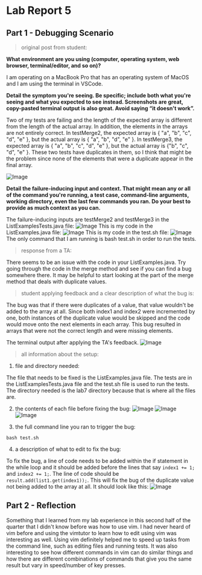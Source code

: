 # Lab Report 5

## Part 1 - Debugging Scenario
> original post from student:

**What environment are you using (computer, operating system, web browser, terminal/editor, and so on)?**

I am operating on a MacBook Pro that has an operating system of MacOS and I am using the terminal in VSCode. 

**Detail the symptom you're seeing. Be specific; include both what you're seeing and what you expected to see instead. Screenshots are great, copy-pasted terminal output is also great. Avoid saying “it doesn't work”.**

Two of my tests are failing and the length of the expected array is different from the length of the actual array. In addition, the elements in the arrays are not entirely correct. In testMerge2, the expected array is { "a", "b", "c", "d", "e" }, but the actual array is { "a", "b", "d", "e" }. In testMerge3, the expected array is { "a", "b", "c", "d", "e" }, but the actual array is {"b", "c", "d", "e" }. These two tests have duplicates in them, so I think that might be the problem since none of the elements that were a duplicate appear in the final array. 

![Image](studentogpost3-2.png)

**Detail the failure-inducing input and context. That might mean any or all of the command you're running, a test case, command-line arguments, working directory, even the last few commands you ran. Do your best to provide as much context as you can.**

The failure-inducing inputs are testMerge2 and testMerge3 in the ListExamplesTests.java file: ![Image](studentogpost2.png)
This is my code in the ListExamples.java file: ![Image](studentogpost1.png)
This is my code in the test.sh file: ![Image](studentogpost4.png)
The only command that I am running is bash test.sh in order to run the tests. 


> response from a TA:

There seems to be an issue with the code in your ListExamples.java. Try going through the code in the merge method and see if you can find a bug somewhere there. It may be helpful to start looking at the part of the merge method that deals with duplicate values.


> student applying feedback and a clear description of what the bug is:

The bug was that if there were duplicates of a value, that value wouldn't be added to the array at all. Since both index1 and index2 were incremented by one, both instances of the duplicate value would be skipped and the code would move onto the next elements in each array. This bug resulted in arrays that were not the correct length and were missing elements. 

The terminal output after applying the TA's feedback.
![Image](studentfixesbug.png)

> all information about the setup:
1) file and directory needed: 

The file that needs to be fixed is the ListExamples.java file. The tests are in the ListExamplesTests.java file and the test.sh file is used to run the tests. The directory needed is the lab7 directory because that is where all the files are. 

2) the contents of each file before fixing the bug:
![Image](studentogpost2.png)
![Image](studentogpost1.png)
![Image](studentogpost4.png)

3) the full command line you ran to trigger the bug:

```bash test.sh```

4) a description of what to edit to fix the bug:

To fix the bug, a line of code needs to be added within the if statement in the while loop and it should be added before the lines that say ```index1 += 1;``` and ```index2 += 1;```. The line of code should be ```result.add(list1.get(index1));```. This will fix the bug of the duplicate value not being added to the array at all. It should look like this: ![Image](howtofixbug.png)

## Part 2 - Reflection 

Something that I learned from my lab experience in this second half of the quarter that I didn't know before was how to use vim. I had never heard of vim before and using the vimtutor to learn how to edit using vim was interesting as well. Using vim definitely helped me to speed up tasks from the command line, such as editing files and running tests. It was also interesting to see how different commands in vim can do similar things and how there are different combinations of commands that give you the same result but vary in speed/number of key presses. 

